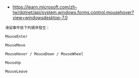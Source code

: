 
###
- https://learn.microsoft.com/zh-tw/dotnet/api/system.windows.forms.control.mousehover?view=windowsdesktop-7.0
```text
滑鼠事件依下列順序發生：

MouseEnter

MouseMove

MouseHover / MouseDown / MouseWheel

MouseUp

MouseLeave
```